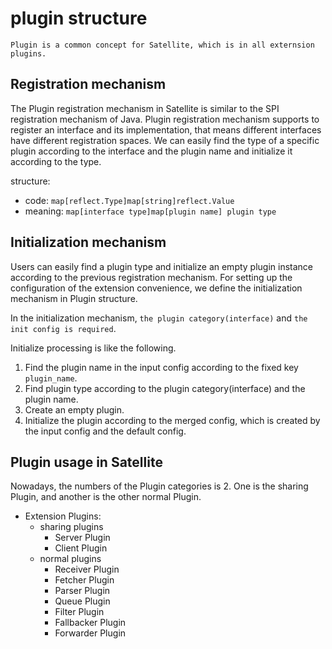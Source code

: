 # plugin structure
`Plugin is a common concept for Satellite, which is in all externsion plugins.`

## Registration mechanism

The Plugin registration mechanism in Satellite is similar to the SPI registration mechanism of Java. 
Plugin registration mechanism supports to register an interface and its implementation, that means different interfaces have different registration spaces.
We can easily find the type of a specific plugin according to the interface and the plugin name and initialize it according to the type.

structure:
- code: `map[reflect.Type]map[string]reflect.Value`
- meaning: `map[interface type]map[plugin name] plugin type`


## Initialization mechanism

Users can easily find a plugin type and initialize an empty plugin instance according to the previous registration mechanism. For setting up the configuration of the extension convenience, we define the initialization mechanism in Plugin structure.

In the initialization mechanism, `the plugin category(interface)` and `the init config is required`.
 
Initialize processing is like the following.

1. Find the plugin name in the input config according to the fixed key `plugin_name`.
2. Find plugin type according to the plugin category(interface) and the plugin name.
3. Create an empty plugin.
4. Initialize the plugin according to the merged config, which is created by the input config and the default config.



## Plugin usage in Satellite
Nowadays, the numbers of the Plugin categories is 2. One is the sharing Plugin, and another is the other normal Plugin.

- Extension Plugins: 
    - sharing plugins
        - Server Plugin
        - Client Plugin
    - normal plugins
        - Receiver Plugin
        - Fetcher Plugin
        - Parser Plugin
        - Queue Plugin
        - Filter Plugin
        - Fallbacker Plugin
        - Forwarder Plugin
